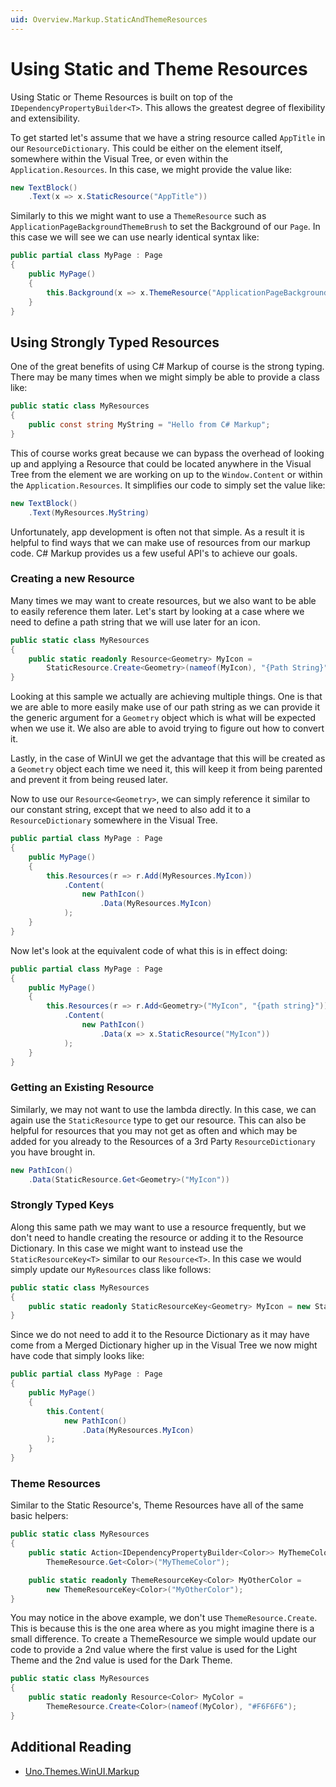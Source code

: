 ```yaml
---
uid: Overview.Markup.StaticAndThemeResources
---
```


# Using Static and Theme Resources

Using Static or Theme Resources is built on top of the `IDependencyPropertyBuilder<T>`. This allows the greatest degree of flexibility and extensibility.

To get started let's assume that we have a string resource called `AppTitle` in our `ResourceDictionary`. This could be either on the element itself, somewhere within the Visual Tree, or even within the `Application.Resources`. In this case, we might provide the value like:

```csharp
new TextBlock()
    .Text(x => x.StaticResource("AppTitle"))
```

Similarly to this we might want to use a `ThemeResource` such as `ApplicationPageBackgroundThemeBrush` to set the Background of our `Page`. In this case we will see we can use nearly identical syntax like:

```csharp
public partial class MyPage : Page
{
    public MyPage()
    {
        this.Background(x => x.ThemeResource("ApplicationPageBackgroundThemeBrush"));
    }
}
```

## Using Strongly Typed Resources

One of the great benefits of using C# Markup of course is the strong typing. There may be many times when we might simply be able to provide a class like:

```csharp
public static class MyResources
{
    public const string MyString = "Hello from C# Markup";
}
```

This of course works great because we can bypass the overhead of looking up and applying a Resource that could be located anywhere in the Visual Tree from the element we are working on up to the `Window.Content` or within the `Application.Resources`. It simplifies our code to simply set the value like:

```csharp
new TextBlock()
    .Text(MyResources.MyString)
```

Unfortunately, app development is often not that simple. As a result it is helpful to find ways that we can make use of resources from our markup code. C# Markup provides us a few useful API's to achieve our goals.

### Creating a new Resource

Many times we may want to create resources, but we also want to be able to easily reference them later. Let's start by looking at a case where we need to define a path string that we will use later for an icon.

```cs
public static class MyResources
{
    public static readonly Resource<Geometry> MyIcon =
        StaticResource.Create<Geometry>(nameof(MyIcon), "{Path String}");
}
```

Looking at this sample we actually are achieving multiple things. One is that we are able to more easily make use of our path string as we can provide it the generic argument for a `Geometry` object which is what will be expected when we use it. We also are able to avoid trying to figure out how to convert it.

Lastly, in the case of WinUI we get the advantage that this will be created as a `Geometry` object each time we need it, this will keep it from being parented and prevent it from being reused later.

Now to use our `Resource<Geometry>`, we can simply reference it similar to our constant string, except that we need to also add it to a `ResourceDictionary` somewhere in the Visual Tree.

```csharp
public partial class MyPage : Page
{
    public MyPage()
    {
        this.Resources(r => r.Add(MyResources.MyIcon))
            .Content(
                new PathIcon()
                    .Data(MyResources.MyIcon)
            );
    }
}
```

Now let's look at the equivalent code of what this is in effect doing:

```csharp
public partial class MyPage : Page
{
    public MyPage()
    {
        this.Resources(r => r.Add<Geometry>("MyIcon", "{path string}"))
            .Content(
                new PathIcon()
                    .Data(x => x.StaticResource("MyIcon"))
            );
    }
}
```

### Getting an Existing Resource

Similarly, we may not want to use the lambda directly. In this case, we can again use the `StaticResource` type to get our resource. This can also be helpful for resources that you may not get as often and which may be added for you already to the Resources of a 3rd Party `ResourceDictionary` you have brought in.

```csharp
new PathIcon()
    .Data(StaticResource.Get<Geometry>("MyIcon"))
```

### Strongly Typed Keys

Along this same path we may want to use a resource frequently, but we don't need to handle creating the resource or adding it to the Resource Dictionary. In this case we might want to instead use the `StaticResourceKey<T>` similar to our `Resource<T>`. In this case we would simply update our `MyResources` class like follows:

```csharp
public static class MyResources
{
    public static readonly StaticResourceKey<Geometry> MyIcon = new StaticResourceKey<Geometry>(nameof(MyIcon));
}
```

Since we do not need to add it to the Resource Dictionary as it may have come from a Merged Dictionary higher up in the Visual Tree we now might have code that simply looks like:

```csharp
public partial class MyPage : Page
{
    public MyPage()
    {
        this.Content(
            new PathIcon()
                .Data(MyResources.MyIcon)
        );
    }
}
```

### Theme Resources

Similar to the Static Resource's, Theme Resources have all of the same basic helpers:

```csharp
public static class MyResources
{
    public static Action<IDependencyPropertyBuilder<Color>> MyThemeColor =>
        ThemeResource.Get<Color>("MyThemeColor");

    public static readonly ThemeResourceKey<Color> MyOtherColor =
        new ThemeResourceKey<Color>("MyOtherColor");
}
```

You may notice in the above example, we don't use `ThemeResource.Create`. This is because this is the one area where as you might imagine there is a small difference. To create a ThemeResource we simple would update our code to provide a 2nd value where the first value is used for the Light Theme and the 2nd value is used for the Dark Theme.

```csharp
public static class MyResources
{
    public static readonly Resource<Color> MyColor =
        ThemeResource.Create<Color>(nameof(MyColor), "#F6F6F6");
}
```

## Additional Reading

- [Uno.Themes.WinUI.Markup](xref:Overview.Markup.UnoThemes)
